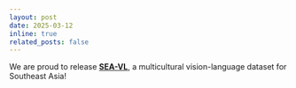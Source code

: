 ```yaml
---
layout: post
date: 2025-03-12
inline: true
related_posts: false
---
```


We are proud to release [**SEA-VL**](https://arxiv.org/abs/2503.07920), a multicultural vision-language dataset for Southeast Asia!
